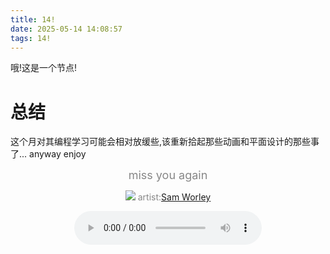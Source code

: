 ```yaml
---
title: 14!
date: 2025-05-14 14:08:57
tags: 14!
---
```

哦!这是一个节点!
<!--more-->
# 总结
这个月对其编程学习可能会相对放缓些,该重新拾起那些动画和平面设计的那些事了...
anyway enjoy
<center><font color ="#878787"><font size = 4>miss you again</center></font>
<p align ="center">
    <img src ="miss_you_again.jpg" style="max-width:27%; height:auto;">
    artist:<a href ="https://open.spotify.com/artist/1XIE58AteyxPkzXjLbcIYt?si=qFqF10LuT2WEqipkCk05WA">Sam Worley</a>
</p align ="center">
<div style="text-align:center;">
    <audio controls>
        <source src="miss_you_again-Sam_Worley.mp3" type="audio/mpeg">
    </audio>
</div>